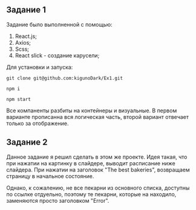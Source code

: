 
## Задание 1

Задание было выполненной с помощью:

1. React.js;
2. Axios;
3. Scss;
4. React slick - создание карусели;

Для установки и запуска:

```
git clone git@github.com:kigunoDark/Ex1.git
```
```
npm i
```
```
npm start
```


Все компаненты разбиты на контейнеры и визуальные.
В первом варианте прописанна вся логическая часть, второй
вариант отвечает только за отображение.

## Задание 2

Данное задание я решил сделать в этом же проекте. Идея такая, что при нажатии на картинку в слайдере, выводит расписание ниже слайдера. При нажатии на заголовок "The best bakeries", возвращаем страницу в начальное состояние. 

Однако, к сожалению, не все пекарни из основного списка, доступны по ссылке отдуельно, поэтому те пекарни, которые на находило, заменяются просто заголовком "Error". 

